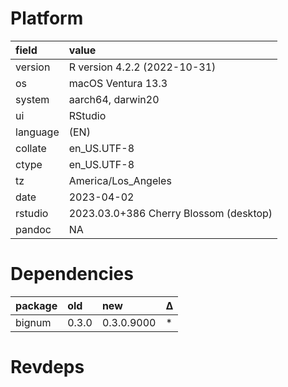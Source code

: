 # Platform

|field    |value                                  |
|:--------|:--------------------------------------|
|version  |R version 4.2.2 (2022-10-31)           |
|os       |macOS Ventura 13.3                     |
|system   |aarch64, darwin20                      |
|ui       |RStudio                                |
|language |(EN)                                   |
|collate  |en_US.UTF-8                            |
|ctype    |en_US.UTF-8                            |
|tz       |America/Los_Angeles                    |
|date     |2023-04-02                             |
|rstudio  |2023.03.0+386 Cherry Blossom (desktop) |
|pandoc   |NA                                     |

# Dependencies

|package |old   |new        |Δ  |
|:-------|:-----|:----------|:--|
|bignum  |0.3.0 |0.3.0.9000 |*  |

# Revdeps

